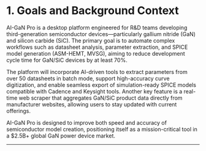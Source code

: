 # 1. Goals and Background Context

AI-GaN Pro is a desktop platform engineered for R&D teams developing third-generation semiconductor devices—particularly gallium nitride (GaN) and silicon carbide (SiC). The primary goal is to automate complex workflows such as datasheet analysis, parameter extraction, and SPICE model generation (ASM-HEMT, MVSG), aiming to reduce development cycle time for GaN/SiC devices by at least 70%.

The platform will incorporate AI-driven tools to extract parameters from over 50 datasheets in batch mode, support high-accuracy curve digitization, and enable seamless export of simulation-ready SPICE models compatible with Cadence and Keysight tools. Another key feature is a real-time web scraper that aggregates GaN/SiC product data directly from manufacturer websites, allowing users to stay updated with current offerings.

AI-GaN Pro is designed to improve both speed and accuracy of semiconductor model creation, positioning itself as a mission-critical tool in a $2.5B+ global GaN power device market.

---
